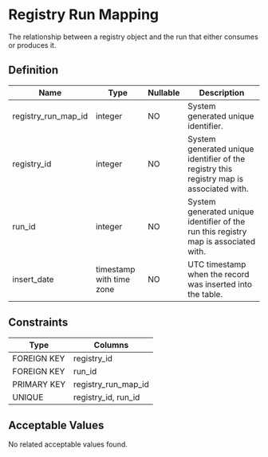 # Registry Run Mapping

The relationship between a registry object and the run that either consumes or produces it.

## Definition

<!-- definition -->
| Name                | Type                     | Nullable | Description                                                                              |
| ------------------- | ------------------------ | -------- | ---------------------------------------------------------------------------------------- |
| registry_run_map_id | integer                  | NO       | System generated unique identifier.                                                      |
| registry_id         | integer                  | NO       | System generated unique identifier of the registry this registry map is associated with. |
| run_id              | integer                  | NO       | System generated unique identifier of the run this registry map is associated with.      |
| insert_date         | timestamp with time zone | NO       | UTC timestamp when the record was inserted into the table.                               |
<!-- definitionstop -->

## Constraints

<!-- constraint -->
| Type        | Columns             |
| ----------- | ------------------- |
| FOREIGN KEY | registry_id         |
| FOREIGN KEY | run_id              |
| PRIMARY KEY | registry_run_map_id |
| UNIQUE      | registry_id, run_id |
<!-- constraintstop -->

## Acceptable Values

<!-- acceptablevalues -->
No related acceptable values found.
<!-- acceptablevaluesstop -->
